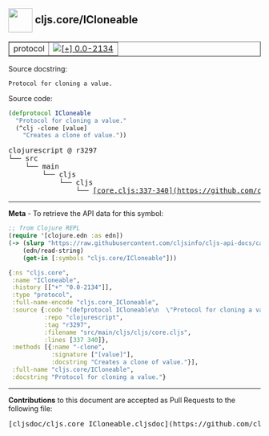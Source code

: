 ## <img width="48px" valign="middle" src="http://i.imgur.com/Hi20huC.png"> cljs.core/ICloneable

 <table border="1">
<tr>

<td>protocol</td>
<td><a href="https://github.com/cljsinfo/cljs-api-docs/tree/0.0-2134"><img valign="middle" alt="[+] 0.0-2134" src="https://img.shields.io/badge/+-0.0--2134-lightgrey.svg"></a> </td>
</tr>
</table>





Source docstring:

```
Protocol for cloning a value.
```

Source code:

```clj
(defprotocol ICloneable
  "Protocol for cloning a value."
  (^clj -clone [value]
    "Creates a clone of value."))
```

 <pre>
clojurescript @ r3297
└── src
    └── main
        └── cljs
            └── cljs
                └── <ins>[core.cljs:337-340](https://github.com/clojure/clojurescript/blob/r3297/src/main/cljs/cljs/core.cljs#L337-L340)</ins>
</pre>


---

__Meta__ - To retrieve the API data for this symbol:

```clj
;; from Clojure REPL
(require '[clojure.edn :as edn])
(-> (slurp "https://raw.githubusercontent.com/cljsinfo/cljs-api-docs/catalog/cljs-api.edn")
    (edn/read-string)
    (get-in [:symbols "cljs.core/ICloneable"]))
```

```clj
{:ns "cljs.core",
 :name "ICloneable",
 :history [["+" "0.0-2134"]],
 :type "protocol",
 :full-name-encode "cljs.core_ICloneable",
 :source {:code "(defprotocol ICloneable\n  \"Protocol for cloning a value.\"\n  (^clj -clone [value]\n    \"Creates a clone of value.\"))",
          :repo "clojurescript",
          :tag "r3297",
          :filename "src/main/cljs/cljs/core.cljs",
          :lines [337 340]},
 :methods [{:name "-clone",
            :signature ["[value]"],
            :docstring "Creates a clone of value."}],
 :full-name "cljs.core/ICloneable",
 :docstring "Protocol for cloning a value."}

```

---

__Contributions__ to this document are accepted as Pull Requests to the following file:

 <pre>
[cljsdoc/cljs.core_ICloneable.cljsdoc](https://github.com/cljsinfo/cljs-api-docs/blob/master/cljsdoc/cljs.core_ICloneable.cljsdoc)
</pre>

